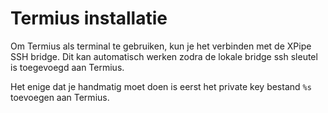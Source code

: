 # Termius installatie

Om Termius als terminal te gebruiken, kun je het verbinden met de XPipe SSH bridge. Dit kan automatisch werken zodra de lokale bridge ssh sleutel is toegevoegd aan Termius.

Het enige dat je handmatig moet doen is eerst het private key bestand `%s` toevoegen aan Termius.